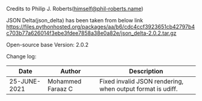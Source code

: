 
Credits to Philip J. Roberts(himself@phil-roberts.name)

JSON Delta(json_delta) has been taken from below link
https://files.pythonhosted.org/packages/aa/b6/cdc4ccf3923651cb42797b4c703b77a626014f3ebe3fdee7858a38e0a82e/json_delta-2.0.2.tar.gz

Open-source base Version: 2.0.2

Change log:

Date|Author|Description|
----|------|-----------|
25-JUNE-2021 | Mohammed Faraaz C | Fixed invalid JSON rendering, when output format is udiff.



